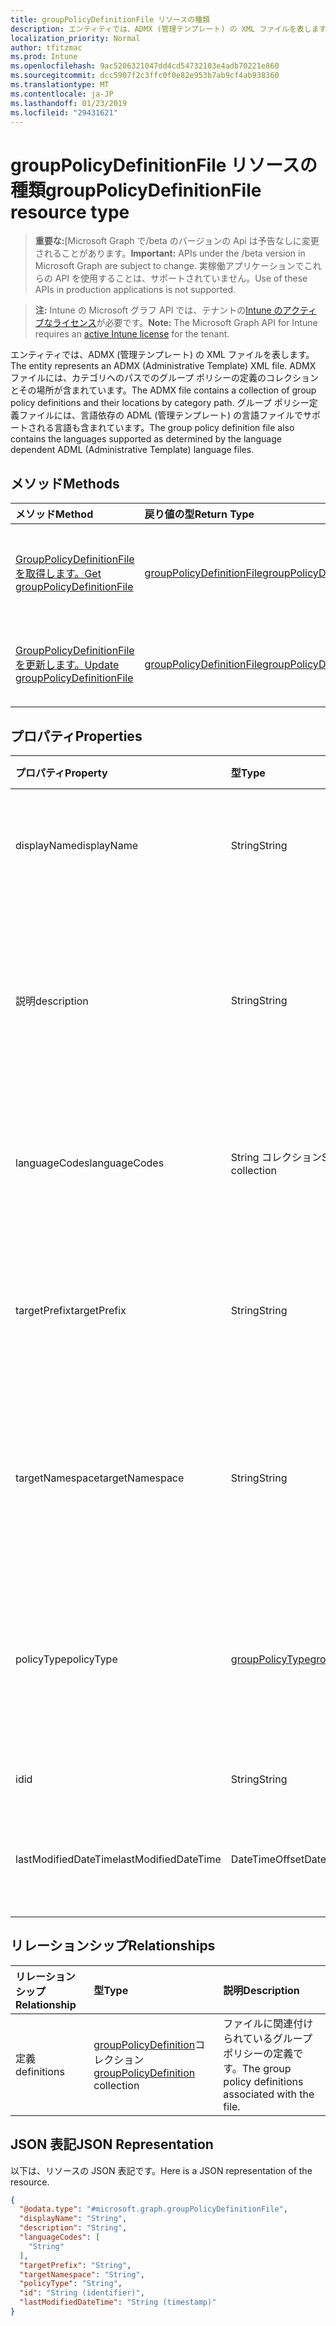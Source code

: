 ```yaml
---
title: groupPolicyDefinitionFile リソースの種類
description: エンティティでは、ADMX (管理テンプレート) の XML ファイルを表します。 ADMX ファイルには、カテゴリへのパスでのグループ ポリシーの定義のコレクションとその場所が含まれています。 グループ ポリシー定義ファイルには、言語依存の ADML (管理テンプレート) の言語ファイルでサポートされる言語も含まれています。
localization_priority: Normal
author: tfitzmac
ms.prod: Intune
ms.openlocfilehash: 9ac5206321047dd4cd54732103e4adb70221e860
ms.sourcegitcommit: dcc5907f2c3ffc0f0e82e953b7ab9cf4ab938360
ms.translationtype: MT
ms.contentlocale: ja-JP
ms.lasthandoff: 01/23/2019
ms.locfileid: "29431621"
---
```

# <a name="grouppolicydefinitionfile-resource-type"></a><span data-ttu-id="b707e-105">groupPolicyDefinitionFile リソースの種類</span><span class="sxs-lookup"><span data-stu-id="b707e-105">groupPolicyDefinitionFile resource type</span></span>

> <span data-ttu-id="b707e-106">**重要な:**[Microsoft Graph で/beta のバージョンの Api は予告なしに変更されることがあります。</span><span class="sxs-lookup"><span data-stu-id="b707e-106">**Important:** APIs under the /beta version in Microsoft Graph are subject to change.</span></span> <span data-ttu-id="b707e-107">実稼働アプリケーションでこれらの API を使用することは、サポートされていません。</span><span class="sxs-lookup"><span data-stu-id="b707e-107">Use of these APIs in production applications is not supported.</span></span>

> <span data-ttu-id="b707e-108">**注:** Intune の Microsoft グラフ API では、テナントの[Intune のアクティブなライセンス](https://go.microsoft.com/fwlink/?linkid=839381)が必要です。</span><span class="sxs-lookup"><span data-stu-id="b707e-108">**Note:** The Microsoft Graph API for Intune requires an [active Intune license](https://go.microsoft.com/fwlink/?linkid=839381) for the tenant.</span></span>

<span data-ttu-id="b707e-109">エンティティでは、ADMX (管理テンプレート) の XML ファイルを表します。</span><span class="sxs-lookup"><span data-stu-id="b707e-109">The entity represents an ADMX (Administrative Template) XML file.</span></span> <span data-ttu-id="b707e-110">ADMX ファイルには、カテゴリへのパスでのグループ ポリシーの定義のコレクションとその場所が含まれています。</span><span class="sxs-lookup"><span data-stu-id="b707e-110">The ADMX file contains a collection of group policy definitions and their locations by category path.</span></span> <span data-ttu-id="b707e-111">グループ ポリシー定義ファイルには、言語依存の ADML (管理テンプレート) の言語ファイルでサポートされる言語も含まれています。</span><span class="sxs-lookup"><span data-stu-id="b707e-111">The group policy definition file also contains the languages supported as determined by the language dependent ADML (Administrative Template) language files.</span></span>

## <a name="methods"></a><span data-ttu-id="b707e-112">メソッド</span><span class="sxs-lookup"><span data-stu-id="b707e-112">Methods</span></span>
|<span data-ttu-id="b707e-113">メソッド</span><span class="sxs-lookup"><span data-stu-id="b707e-113">Method</span></span>|<span data-ttu-id="b707e-114">戻り値の型</span><span class="sxs-lookup"><span data-stu-id="b707e-114">Return Type</span></span>|<span data-ttu-id="b707e-115">説明</span><span class="sxs-lookup"><span data-stu-id="b707e-115">Description</span></span>|
|:---|:---|:---|
|[<span data-ttu-id="b707e-116">GroupPolicyDefinitionFile を取得します。</span><span class="sxs-lookup"><span data-stu-id="b707e-116">Get groupPolicyDefinitionFile</span></span>](../api/intune-grouppolicy-grouppolicydefinitionfile-get.md)|[<span data-ttu-id="b707e-117">groupPolicyDefinitionFile</span><span class="sxs-lookup"><span data-stu-id="b707e-117">groupPolicyDefinitionFile</span></span>](../resources/intune-grouppolicy-grouppolicydefinitionfile.md)|<span data-ttu-id="b707e-118">[GroupPolicyDefinitionFile](../resources/intune-grouppolicy-grouppolicydefinitionfile.md)オブジェクトのプロパティと関係を参照してください。</span><span class="sxs-lookup"><span data-stu-id="b707e-118">Read properties and relationships of the [groupPolicyDefinitionFile](../resources/intune-grouppolicy-grouppolicydefinitionfile.md) object.</span></span>|
|[<span data-ttu-id="b707e-119">GroupPolicyDefinitionFile を更新します。</span><span class="sxs-lookup"><span data-stu-id="b707e-119">Update groupPolicyDefinitionFile</span></span>](../api/intune-grouppolicy-grouppolicydefinitionfile-update.md)|[<span data-ttu-id="b707e-120">groupPolicyDefinitionFile</span><span class="sxs-lookup"><span data-stu-id="b707e-120">groupPolicyDefinitionFile</span></span>](../resources/intune-grouppolicy-grouppolicydefinitionfile.md)|<span data-ttu-id="b707e-121">[GroupPolicyDefinitionFile](../resources/intune-grouppolicy-grouppolicydefinitionfile.md)オブジェクトのプロパティを更新します。</span><span class="sxs-lookup"><span data-stu-id="b707e-121">Update the properties of a [groupPolicyDefinitionFile](../resources/intune-grouppolicy-grouppolicydefinitionfile.md) object.</span></span>|

## <a name="properties"></a><span data-ttu-id="b707e-122">プロパティ</span><span class="sxs-lookup"><span data-stu-id="b707e-122">Properties</span></span>
|<span data-ttu-id="b707e-123">プロパティ</span><span class="sxs-lookup"><span data-stu-id="b707e-123">Property</span></span>|<span data-ttu-id="b707e-124">型</span><span class="sxs-lookup"><span data-stu-id="b707e-124">Type</span></span>|<span data-ttu-id="b707e-125">説明</span><span class="sxs-lookup"><span data-stu-id="b707e-125">Description</span></span>|
|:---|:---|:---|
|<span data-ttu-id="b707e-126">displayName</span><span class="sxs-lookup"><span data-stu-id="b707e-126">displayName</span></span>|<span data-ttu-id="b707e-127">String</span><span class="sxs-lookup"><span data-stu-id="b707e-127">String</span></span>|<span data-ttu-id="b707e-128">ADMX ファイルのローカライズされた表示名です。</span><span class="sxs-lookup"><span data-stu-id="b707e-128">The localized friendly name of the ADMX file.</span></span>|
|<span data-ttu-id="b707e-129">説明</span><span class="sxs-lookup"><span data-stu-id="b707e-129">description</span></span>|<span data-ttu-id="b707e-130">String</span><span class="sxs-lookup"><span data-stu-id="b707e-130">String</span></span>|<span data-ttu-id="b707e-131">ADMX ファイル内のポリシー設定のローカライズされた説明。</span><span class="sxs-lookup"><span data-stu-id="b707e-131">The localized description of the policy settings in the ADMX file.</span></span> <span data-ttu-id="b707e-132">既定値は空です。</span><span class="sxs-lookup"><span data-stu-id="b707e-132">The default value is empty.</span></span>|
|<span data-ttu-id="b707e-133">languageCodes</span><span class="sxs-lookup"><span data-stu-id="b707e-133">languageCodes</span></span>|<span data-ttu-id="b707e-134">String コレクション</span><span class="sxs-lookup"><span data-stu-id="b707e-134">String collection</span></span>|<span data-ttu-id="b707e-135">ADMX ファイルのサポートされている言語コードです。</span><span class="sxs-lookup"><span data-stu-id="b707e-135">The supported language codes for the ADMX file.</span></span>|
|<span data-ttu-id="b707e-136">targetPrefix</span><span class="sxs-lookup"><span data-stu-id="b707e-136">targetPrefix</span></span>|<span data-ttu-id="b707e-137">String</span><span class="sxs-lookup"><span data-stu-id="b707e-137">String</span></span>|<span data-ttu-id="b707e-138">ADMX ファイル内で名前空間を参照する論理名を指定します。</span><span class="sxs-lookup"><span data-stu-id="b707e-138">Specifies the logical name that refers to the namespace within the ADMX file.</span></span>|
|<span data-ttu-id="b707e-139">targetNamespace</span><span class="sxs-lookup"><span data-stu-id="b707e-139">targetNamespace</span></span>|<span data-ttu-id="b707e-140">String</span><span class="sxs-lookup"><span data-stu-id="b707e-140">String</span></span>|<span data-ttu-id="b707e-141">ADMX ファイル内で名前空間を識別するために使用する URI を指定します。</span><span class="sxs-lookup"><span data-stu-id="b707e-141">Specifies the URI used to identify the namespace within the ADMX file.</span></span>|
|<span data-ttu-id="b707e-142">policyType</span><span class="sxs-lookup"><span data-stu-id="b707e-142">policyType</span></span>|[<span data-ttu-id="b707e-143">groupPolicyType</span><span class="sxs-lookup"><span data-stu-id="b707e-143">groupPolicyType</span></span>](../resources/intune-grouppolicy-grouppolicytype.md)|<span data-ttu-id="b707e-144">グループ ポリシーの種類を指定します。</span><span class="sxs-lookup"><span data-stu-id="b707e-144">Specifies the type of group policy.</span></span> <span data-ttu-id="b707e-145">使用可能な値は、`admxBacked`、`admxIngested` です。</span><span class="sxs-lookup"><span data-stu-id="b707e-145">Possible values are: `admxBacked`, `admxIngested`.</span></span>|
|<span data-ttu-id="b707e-146">id</span><span class="sxs-lookup"><span data-stu-id="b707e-146">id</span></span>|<span data-ttu-id="b707e-147">String</span><span class="sxs-lookup"><span data-stu-id="b707e-147">String</span></span>|<span data-ttu-id="b707e-148">エンティティのキー。</span><span class="sxs-lookup"><span data-stu-id="b707e-148">Key of the entity.</span></span>|
|<span data-ttu-id="b707e-149">lastModifiedDateTime</span><span class="sxs-lookup"><span data-stu-id="b707e-149">lastModifiedDateTime</span></span>|<span data-ttu-id="b707e-150">DateTimeOffset</span><span class="sxs-lookup"><span data-stu-id="b707e-150">DateTimeOffset</span></span>|<span data-ttu-id="b707e-151">日付と時刻、エンティティが最後に修正されました。</span><span class="sxs-lookup"><span data-stu-id="b707e-151">The date and time the entity was last modified.</span></span>|

## <a name="relationships"></a><span data-ttu-id="b707e-152">リレーションシップ</span><span class="sxs-lookup"><span data-stu-id="b707e-152">Relationships</span></span>
|<span data-ttu-id="b707e-153">リレーションシップ</span><span class="sxs-lookup"><span data-stu-id="b707e-153">Relationship</span></span>|<span data-ttu-id="b707e-154">型</span><span class="sxs-lookup"><span data-stu-id="b707e-154">Type</span></span>|<span data-ttu-id="b707e-155">説明</span><span class="sxs-lookup"><span data-stu-id="b707e-155">Description</span></span>|
|:---|:---|:---|
|<span data-ttu-id="b707e-156">定義</span><span class="sxs-lookup"><span data-stu-id="b707e-156">definitions</span></span>|<span data-ttu-id="b707e-157">[groupPolicyDefinition](../resources/intune-grouppolicy-grouppolicydefinition.md)コレクション</span><span class="sxs-lookup"><span data-stu-id="b707e-157">[groupPolicyDefinition](../resources/intune-grouppolicy-grouppolicydefinition.md) collection</span></span>|<span data-ttu-id="b707e-158">ファイルに関連付けられているグループ ポリシーの定義です。</span><span class="sxs-lookup"><span data-stu-id="b707e-158">The group policy definitions associated with the file.</span></span>|

## <a name="json-representation"></a><span data-ttu-id="b707e-159">JSON 表記</span><span class="sxs-lookup"><span data-stu-id="b707e-159">JSON Representation</span></span>
<span data-ttu-id="b707e-160">以下は、リソースの JSON 表記です。</span><span class="sxs-lookup"><span data-stu-id="b707e-160">Here is a JSON representation of the resource.</span></span>
<!-- {
  "blockType": "resource",
  "keyProperty": "id",
  "@odata.type": "microsoft.graph.groupPolicyDefinitionFile"
}
-->
``` json
{
  "@odata.type": "#microsoft.graph.groupPolicyDefinitionFile",
  "displayName": "String",
  "description": "String",
  "languageCodes": [
    "String"
  ],
  "targetPrefix": "String",
  "targetNamespace": "String",
  "policyType": "String",
  "id": "String (identifier)",
  "lastModifiedDateTime": "String (timestamp)"
}
```




